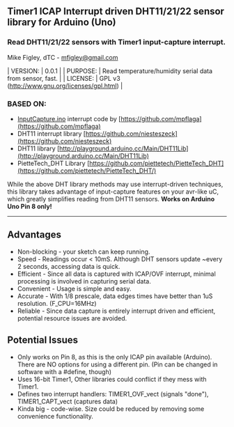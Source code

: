 ## Timer1 ICAP Interrupt driven DHT11/21/22 sensor library for Arduino (Uno)

### Read DHT11/21/22 sensors with Timer1 input-capture interrupt.

Mike Figley, dTC - mfigley@gmail.com

| VERSION: | 0.0.1
|
| PURPOSE: | Read temperature/humidity serial data from sensor, fast. |
| LICENSE: | GPL v3 (http://www.gnu.org/licenses/gpl.html) |

### BASED ON:

*   [InputCapture.ino](https://gist.github.com/mpflaga/4404996) interrupt code by [https://github.com/mpflaga](https://github.com/mpflaga)
*   DHT11 interrupt library [https://github.com/niesteszeck](https://github.com/niesteszeck)
*   DHT11 library [http://playground.arduino.cc/Main/DHT11Lib](http://playground.arduino.cc/Main/DHT11Lib)
*   PietteTech_DHT Library [https://github.com/piettetech/PietteTech_DHT](https://github.com/piettetech/PietteTech_DHT/)

While the above DHT library methods may use interrupt-driven techniques, this library takes advantage of input-capture features on your avr-like uC, which greatly simplifies reading from DHT11 sensors. **Works on Arduino Uno Pin 8 only!**

* * *

## Advantages

*   Non-blocking - your sketch can keep running.
*   Speed - Readings occur < 10mS. Although DHT sensors update ~every 2 seconds, accessing data is quick.
*   Efficient - Since all data is captured with ICAP/OVF interrupt, minimal processing is involved in capturing serial data.
*   Convenient - Usage is simple and easy.
*   Accurate - With 1/8 prescale, data edges times have better than 1uS resolution. (F_CPU=16MHz)
*   Reliable - Since data capture is entirely interrupt driven and efficient, potential resource issues are avoided.

## Potential Issues

*   Only works on Pin 8, as this is the only ICAP pin available (Arduino). There are NO options for using a different pin. (Pin can be changed in software with a #define, though)
*   Uses 16-bit Timer1, Other libraries could conflict if they mess with Timer1.
*   Defines two interrupt handlers: TIMER1_OVF_vect (signals "done"), TIMER1_CAPT_vect (captures data)
*   Kinda big - code-wise. Size could be reduced by removing some convenience functionality.
